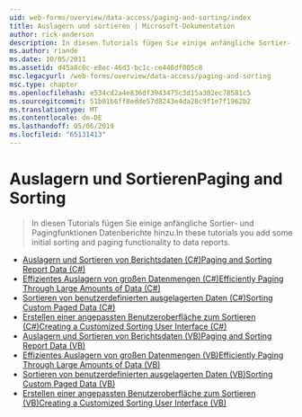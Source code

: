 ```yaml
---
uid: web-forms/overview/data-access/paging-and-sorting/index
title: Auslagern und sortieren | Microsoft-Dokumentation
author: rick-anderson
description: In diesen Tutorials fügen Sie einige anfängliche Sortier- und Pagingfunktionen Datenberichte hinzu.
ms.author: riande
ms.date: 10/05/2011
ms.assetid: d45a8c0c-e8ec-46d3-bc1c-ce446df005c8
msc.legacyurl: /web-forms/overview/data-access/paging-and-sorting
msc.type: chapter
ms.openlocfilehash: e534cd2a4e836df3943475c3d15a302ec78581c5
ms.sourcegitcommit: 51b01b6ff8edde57d8243e4da28c9f1e7f1962b2
ms.translationtype: MT
ms.contentlocale: de-DE
ms.lasthandoff: 05/06/2019
ms.locfileid: "65131413"
---
```

# <a name="paging-and-sorting"></a><span data-ttu-id="aafe6-103">Auslagern und Sortieren</span><span class="sxs-lookup"><span data-stu-id="aafe6-103">Paging and Sorting</span></span>

> <span data-ttu-id="aafe6-104">In diesen Tutorials fügen Sie einige anfängliche Sortier- und Pagingfunktionen Datenberichte hinzu.</span><span class="sxs-lookup"><span data-stu-id="aafe6-104">In these tutorials you add some initial sorting and paging functionality to data reports.</span></span>

- [<span data-ttu-id="aafe6-105">Auslagern und Sortieren von Berichtsdaten (C#)</span><span class="sxs-lookup"><span data-stu-id="aafe6-105">Paging and Sorting Report Data (C#)</span></span>](paging-and-sorting-report-data-cs.md)
- [<span data-ttu-id="aafe6-106">Effizientes Auslagern von großen Datenmengen (C#)</span><span class="sxs-lookup"><span data-stu-id="aafe6-106">Efficiently Paging Through Large Amounts of Data (C#)</span></span>](efficiently-paging-through-large-amounts-of-data-cs.md)
- [<span data-ttu-id="aafe6-107">Sortieren von benutzerdefinierten ausgelagerten Daten (C#)</span><span class="sxs-lookup"><span data-stu-id="aafe6-107">Sorting Custom Paged Data (C#)</span></span>](sorting-custom-paged-data-cs.md)
- [<span data-ttu-id="aafe6-108">Erstellen einer angepassten Benutzeroberfläche zum Sortieren (C#)</span><span class="sxs-lookup"><span data-stu-id="aafe6-108">Creating a Customized Sorting User Interface (C#)</span></span>](creating-a-customized-sorting-user-interface-cs.md)
- [<span data-ttu-id="aafe6-109">Auslagern und Sortieren von Berichtsdaten (VB)</span><span class="sxs-lookup"><span data-stu-id="aafe6-109">Paging and Sorting Report Data (VB)</span></span>](paging-and-sorting-report-data-vb.md)
- [<span data-ttu-id="aafe6-110">Effizientes Auslagern von großen Datenmengen (VB)</span><span class="sxs-lookup"><span data-stu-id="aafe6-110">Efficiently Paging Through Large Amounts of Data (VB)</span></span>](efficiently-paging-through-large-amounts-of-data-vb.md)
- [<span data-ttu-id="aafe6-111">Sortieren von benutzerdefinierten ausgelagerten Daten (VB)</span><span class="sxs-lookup"><span data-stu-id="aafe6-111">Sorting Custom Paged Data (VB)</span></span>](sorting-custom-paged-data-vb.md)
- [<span data-ttu-id="aafe6-112">Erstellen einer angepassten Benutzeroberfläche zum Sortieren (VB)</span><span class="sxs-lookup"><span data-stu-id="aafe6-112">Creating a Customized Sorting User Interface (VB)</span></span>](creating-a-customized-sorting-user-interface-vb.md)
